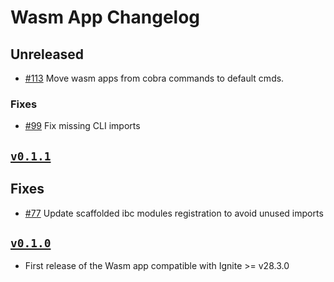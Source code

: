 # Wasm App Changelog

## Unreleased

* [#113](https://github.com/ignite/apps/pull/113) Move wasm apps from cobra commands to default cmds.

### Fixes

* [#99](https://github.com/ignite/apps/pull/99) Fix missing CLI imports

## [`v0.1.1`](https://github.com/ignite/apps/releases/tag/wasm/v0.1.1)

## Fixes

* [#77](https://github.com/ignite/apps/pull/77) Update scaffolded ibc modules registration to avoid unused imports

## [`v0.1.0`](https://github.com/ignite/apps/releases/tag/wasm/v0.1.0)

* First release of the Wasm app compatible with Ignite >= v28.3.0
